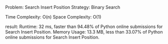 Problem: Search Insert Position
Strategy: Binary Search

Time Complexity: O(n)
Space Complexity: O(1)

result:
Runtime: 32 ms, faster than 94.48% of Python online submissions for Search Insert Position.
Memory Usage: 13.3 MB, less than 33.07% of Python online submissions for Search Insert Position.
